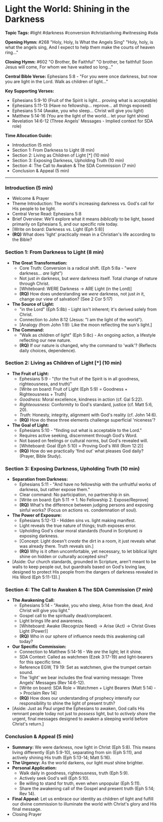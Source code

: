 # Light the World: Shining in the Darkness

**Topic Tags:** #light #darkness #conversion #christianliving #witnessing #sda

**Opening Hymn:** #268 "Holy, Holy, Is What the Angels Sing"
"Holy, holy, is what the angels sing, And I expect to help them make the courts of heaven ring..."

**Closing Hymn:** #602 "O Brother, Be Faithful"
"O brother, be faithful! Soon Jesus will come, For whom we have waited so long..."

**Central Bible Verse:** Ephesians 5:8 - "For you were once darkness, but now you are light in the Lord. Walk as children of light..."

**Key Supporting Verses:**
*   Ephesians 5:9-10 (Fruit of the Spirit is light... proving what is acceptable)
*   Ephesians 5:11-13 (Have no fellowship... reprove... all things exposed)
*   Ephesians 5:14 (Awake, you who sleep... Christ will give you light)
*   Matthew 5:14-16 (You are the light of the world... let your light shine)
*   Revelation 14:6-12 (Three Angels' Messages - Implied context for SDA role)

**Time Allocation Guide:**
- Introduction (5 min)
- Section 1: From Darkness to Light (8 min)
- Section 2: Living as Children of Light [*] (10 min)
- Section 3: Exposing Darkness, Upholding Truth (10 min)
- Section 4: The Call to Awaken & The SDA Commission (7 min)
- Conclusion & Appeal (5 min)

---

### Introduction (5 min)
-   Welcome & Prayer
-   Theme Introduction: The world's increasing darkness vs. God's call for His people to be light.
-   Central Verse Read: Ephesians 5:8
-   Brief Overview: We'll explore what it means *biblically* to be light, based primarily on Ephesians 5, and our specific role today.
-   [Write on board: Darkness vs. Light (Eph 5:8)]
-   **(RQ)** What does 'light' practically mean in a Christian's life according to the Bible?

### Section 1: From Darkness to Light (8 min)
-   **The Great Transformation:**
    -   Core Truth: Conversion is a radical shift. (Eph 5:8a - "*were* darkness... *are* light")
    -   Not just *in* darkness, but *were* darkness itself. Total change of nature through Christ.
    -   [Whiteboard: WERE Darkness -> ARE Light (in the Lord)]
    -   **(RQ)** How does understanding we *were* darkness, not just *in* it, change our view of salvation? (See 2 Cor 5:17)
-   **The Source of Light:**
    -   "in the Lord" (Eph 5:8b) - Light isn't inherent; it's derived solely from Christ.
    -   Connection to John 8:12 (Jesus: "I am the light of the world").
    -   [Analogy (from John 1:9): Like the moon reflecting the sun's light.]
-   **The Command:**
    -   "Walk as children of light" (Eph 5:8c) - An ongoing action, a lifestyle reflecting our new nature.
    -   **(RQ)** If our nature is changed, why the command to 'walk'? (Reflects daily choices, dependence).

### Section 2: Living as Children of Light [*] (10 min)
-   **The Fruit of Light:**
    -   Ephesians 5:9 - "(for the fruit of the Spirit is in all goodness, righteousness, and truth)"
    -   [Write on board: Fruit of Light (Eph 5:9) = Goodness + Righteousness + Truth]
    -   *Goodness:* Moral excellence, kindness in action (cf. Gal 5:22).
    -   *Righteousness:* Conformity to God's standard, justice (cf. Matt 5:6, 20).
    -   *Truth:* Honesty, integrity, alignment with God's reality (cf. John 14:6).
    -   **(RQ)** How do these three elements challenge superficial 'niceness'?
-   **The Goal of Light:**
    -   Ephesians 5:10 - "finding out what is acceptable to the Lord."
    -   Requires active seeking, discernment through God's Word.
    -   Not based on feelings or cultural norms, but God's revealed will.
    -   [Whiteboard: Goal (Eph 5:10) = Proving God's Will (Rom 12:2)]
    -   **(RQ)** How do we practically 'find out' what pleases God daily? (Prayer, Bible Study).

### Section 3: Exposing Darkness, Upholding Truth (10 min)
-   **Separation from Darkness:**
    -   Ephesians 5:11 - "And have no fellowship with the unfruitful works of darkness, but rather expose them."
    -   Clear command: No participation, no partnership in sin.
    -   [Write on board: Eph 5:11 -> 1. No Fellowship 2. Expose/Reprove]
    -   **(RQ)** What's the difference between judging persons and exposing sinful works? (Focus on actions vs. condemnation of soul).
-   **The Power of Exposure:**
    -   Ephesians 5:12-13 - Hidden sins vs. light making manifest.
    -   Light reveals the true nature of things; truth exposes error.
    -   Upholding God's clear moral standards (found in Scripture) *is* exposing darkness.
    -   [Concept: Light doesn't *create* the dirt in a room, it just reveals what was already there. Truth reveals sin.]
    -   **(RQ)** Why is it often uncomfortable, yet necessary, to let biblical light shine on hidden or culturally accepted sins?
-   [Aside: Our church standards, grounded in Scripture, aren't meant to be walls to keep people out, but guardrails based on God's loving law, designed to protect His people from the dangers of darkness revealed in His Word (Eph 5:11-13).] 

### Section 4: The Call to Awaken & The SDA Commission (7 min)
-   **The Awakening Call:**
    -   Ephesians 5:14 - "Awake, you who sleep, Arise from the dead, And Christ will give you light."
    -   Gospel call to the spiritually dead/complacent.
    -   Light brings life and awareness.
    -   [Whiteboard: Awake (Recognize Need) -> Arise (Act) -> Christ Gives Light (Power)]
    -   **(RQ)** Who in our sphere of influence needs this awakening call today?
-   **Our Specific Commission:**
    -   Connection to Matthew 5:14-16 - We *are* the light; let it shine.
    -   SDA Context: Called as watchmen (Ezek 3:17-19) and light-bearers for this specific time.
    -   Reference EGW, T9 19: Set as watchmen, give the trumpet certain sound.
    -   The 'light' we bear includes the final warning message: Three Angels' Messages (Rev 14:6-12).
    -   [Write on board: SDA Role = Watchmen + Light Bearers (Matt 5:14) -> Proclaim Rev 14]
    -   **(RQ)** How does our understanding of prophecy intensify our responsibility to shine the light of present truth?
-   [Aside: Just as Paul urged the Ephesians to awaken, God calls His remnant people today not just to *possess* light, but to *actively share* the urgent, final messages designed to awaken a sleeping world before Christ's return.]

### Conclusion & Appeal (5 min)
-   **Summary:** We were darkness, now light in Christ (Eph 5:8). This means living differently (Eph 5:9-10), separating from sin (Eph 5:11), and actively shining His truth (Eph 5:13-14; Matt 5:16).
-   **The Urgency:** As the world darkens, our light *must* shine brighter.
-   **Personal Application:**
    -   Walk daily in goodness, righteousness, truth (Eph 5:9).
    -   Actively seek God's will (Eph 5:10).
    -   Be willing to stand for truth, even when unpopular (Eph 5:11).
    -   Share the awakening call of the Gospel and present truth (Eph 5:14; Rev 14).
-   **Final Appeal:** Let us embrace our identity as children of light and fulfill our divine commission to illuminate the world with Christ's glory and His final message.
-   Closing Prayer